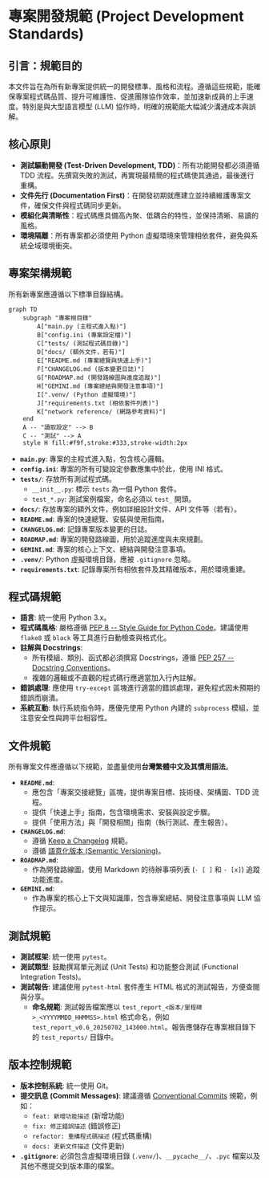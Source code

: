 # 專案開發規範 (Project Development Standards)

## 引言：規範目的

本文件旨在為所有新專案提供統一的開發標準、風格和流程。遵循這些規範，能確保專案程式碼品質、提升可維護性、促進團隊協作效率，並加速新成員的上手速度。特別是與大型語言模型 (LLM) 協作時，明確的規範能大幅減少溝通成本與誤解。

## 核心原則

*   **測試驅動開發 (Test-Driven Development, TDD)**：所有功能開發都必須遵循 TDD 流程。先撰寫失敗的測試，再實現最精簡的程式碼使其通過，最後進行重構。
*   **文件先行 (Documentation First)**：在開發初期就應建立並持續維護專案文件，確保文件與程式碼同步更新。
*   **模組化與清晰性**：程式碼應具備高內聚、低耦合的特性，並保持清晰、易讀的風格。
*   **環境隔離**：所有專案都必須使用 Python 虛擬環境來管理相依套件，避免與系統全域環境衝突。

## 專案架構規範

所有新專案應遵循以下標準目錄結構。

```mermaid
graph TD
    subgraph "專案根目錄"
        A["main.py (主程式進入點)"]
        B["config.ini (專案設定檔)"]
        C["tests/ (測試程式碼目錄)"]
        D["docs/ (額外文件，若有)"]
        E["README.md (專案總覽與快速上手)"]
        F["CHANGELOG.md (版本變更日誌)"]
        G["ROADMAP.md (開發路線圖與進度追蹤)"]
        H["GEMINI.md (專案總結與開發注意事項)"]
        I[".venv/ (Python 虛擬環境)"]
        J["requirements.txt (相依套件列表)"]
        K["network reference/ (網路參考資料)"]
    end
    A -- "讀取設定" --> B
    C -- "測試" --> A
    style H fill:#f9f,stroke:#333,stroke-width:2px
```

*   **`main.py`**: 專案的主程式進入點，包含核心邏輯。
*   **`config.ini`**: 專案的所有可變設定參數應集中於此，使用 INI 格式。
*   **`tests/`**: 存放所有測試程式碼。
    *   `__init__.py`: 標示 `tests` 為一個 Python 套件。
    *   `test_*.py`: 測試案例檔案，命名必須以 `test_` 開頭。
*   **`docs/`**: 存放專案的額外文件，例如詳細設計文件、API 文件等（若有）。
*   **`README.md`**: 專案的快速總覽、安裝與使用指南。
*   **`CHANGELOG.md`**: 記錄專案版本變更的日誌。
*   **`ROADMAP.md`**: 專案的開發路線圖，用於追蹤進度與未來規劃。
*   **`GEMINI.md`**: 專案的核心上下文、總結與開發注意事項。
*   **`.venv/`**: Python 虛擬環境目錄，應被 `.gitignore` 忽略。
*   **`requirements.txt`**: 記錄專案所有相依套件及其精確版本，用於環境重建。

## 程式碼規範

*   **語言**: 統一使用 Python 3.x。
*   **程式碼風格**: 嚴格遵循 [PEP 8 -- Style Guide for Python Code](https://peps.python.org/pep-0008/)。建議使用 `flake8` 或 `black` 等工具進行自動檢查與格式化。
*   **註解與 Docstrings**:
    *   所有模組、類別、函式都必須撰寫 Docstrings，遵循 [PEP 257 -- Docstring Conventions](https://peps.python.org/pep-0257/)。
    *   複雜的邏輯或不直觀的程式碼行應適當加入行內註解。
*   **錯誤處理**: 應使用 `try-except` 區塊進行適當的錯誤處理，避免程式因未預期的錯誤而崩潰。
*   **系統互動**: 執行系統指令時，應優先使用 Python 內建的 `subprocess` 模組，並注意安全性與跨平台相容性。

## 文件規範

所有專案文件應遵循以下規範，並盡量使用**台灣繁體中文及其慣用語法**。

*   **`README.md`**:
    *   應包含「專案交接總覽」區塊，提供專案目標、技術棧、架構圖、TDD 流程。
    *   提供「快速上手」指南，包含環境需求、安裝與設定步驟。
    *   提供「使用方法」與「開發相關」指南（執行測試、產生報告）。
*   **`CHANGELOG.md`**:
    *   遵循 [Keep a Changelog](https://keepachangelog.com/zh-TW/1.0.0/) 規範。
    *   遵循 [語意化版本 (Semantic Versioning)](https://semver.org/lang/zh-TW/)。
*   **`ROADMAP.md`**:
    *   作為開發路線圖，使用 Markdown 的待辦事項列表 (`- [ ]` 和 `- [x]`) 追蹤功能進度。
*   **`GEMINI.md`**:
    *   作為專案的核心上下文與知識庫，包含專案總結、開發注意事項與 LLM 協作提示。

## 測試規範

*   **測試框架**: 統一使用 `pytest`。
*   **測試類型**: 鼓勵撰寫單元測試 (Unit Tests) 和功能整合測試 (Functional Integration Tests)。
*   **測試報告**: 建議使用 `pytest-html` 套件產生 HTML 格式的測試報告，方便查閱與分享。
    *   **命名規範**: 測試報告檔案應以 `test_report_<版本/里程碑>_<YYYYMMDD_HHMMSS>.html` 格式命名，例如 `test_report_v0.6_20250702_143000.html`。報告應儲存在專案根目錄下的 `test_reports/` 目錄中。

## 版本控制規範

*   **版本控制系統**: 統一使用 Git。
*   **提交訊息 (Commit Messages)**: 建議遵循 [Conventional Commits](https://www.conventionalcommits.org/en/v1.0.0/) 規範，例如：
    *   `feat: 新增功能描述` (新增功能)
    *   `fix: 修正錯誤描述` (錯誤修正)
    *   `refactor: 重構程式碼描述` (程式碼重構)
    *   `docs: 更新文件描述` (文件更新)
*   **`.gitignore`**: 必須包含虛擬環境目錄 (`.venv/`)、`__pycache__/`、`.pyc` 檔案以及其他不應提交到版本庫的檔案。
